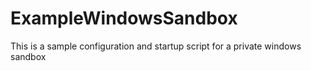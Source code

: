 # ExampleWindowsSandbox
This is a sample configuration and startup script for a private windows sandbox
